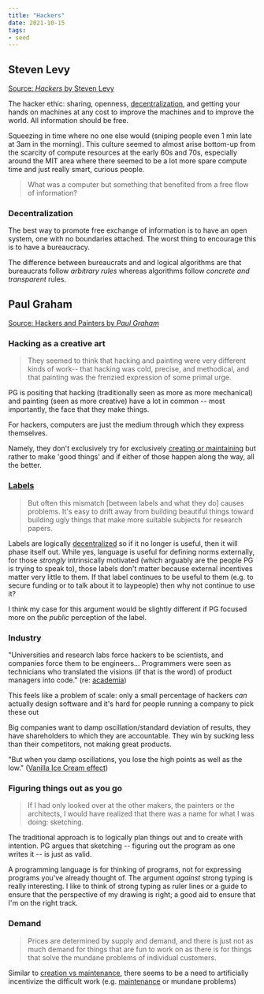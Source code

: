 ```yaml
---
title: "Hackers"
date: 2021-10-15
tags:
- seed
---
```


## Steven Levy
[Source: *Hackers* by Steven Levy](https://classes.visitsteve.com/hacking/wp-content/Steven-Levy-Hackers-ch1+2.pdf)

The hacker ethic: sharing, openness, [decentralization](thoughts/decentralization.md), and getting your hands on machines at any cost to improve the machines and to improve the world. All information should be free.

Squeezing in time where no one else would (sniping people even 1 min late at 3am in the morning). This culture seemed to almost arise bottom-up from the scarcity of compute resources at the early 60s and 70s, especially around the MIT area where there seemed to be a lot more spare compute time and just really smart, curious people.

> What was a computer but something that benefited from a free flow of information?

### Decentralization
The best way to promote free exchange of information is to have an open system, one with no boundaries attached. The worst thing to encourage this is to have a bureaucracy.

The difference between bureaucrats and and logical algorithms are that bureaucrats follow *arbitrary rules* whereas algorithms follow *concrete and transparent* rules.

## Paul Graham
[Source: Hackers and Painters by *Paul Graham*](http://www.paulgraham.com/hp.html)

### Hacking as a creative art
> They seemed to think that hacking and painting were very different kinds of work-- that hacking was cold, precise, and methodical, and that painting was the frenzied expression of some primal urge.
 
PG is positing that hacking (traditionally seen as more as more mechanical) and painting (seen as more creative) have a lot in common -- most importantly, the face that they make things.

For hackers, computers are just the medium through which they express themselves.

Namely, they don't exclusively try for exclusively [creating or maintaining](thoughts/creation%20vs%20maintenance.md) but rather to make 'good things' and if either of those happen along the way, all the better.

### [Labels](thoughts/quantization.md)
> But often this mismatch [between labels and what they do] causes problems. It's easy to drift away from building beautiful things toward building ugly things that make more suitable subjects for research papers.

Labels are logically [decentralized](thoughts/decentralization.md) so if it no longer is useful, then it will phase itself out. While yes, language is useful for defining norms externally, for those *strongly* intrinsically motivated (which arguably are the people PG is trying to speak to), those labels don't matter because external incentives matter very little to them. If that label continues to be useful to them (e.g. to secure funding or to talk about it to laypeople) then why not continue to use it? 

I think my case for this argument would be slightly different if PG focused more on the *public* perception of the label.

### Industry
"Universities and research labs force hackers to be scientists, and companies force them to be engineers... Programmers were seen as technicians who translated the visions (if that is the word) of product managers into code." (re: [academia](thoughts/academia.md))

This feels like a problem of scale: only a small percentage of hackers *can* actually design software and it's hard for people running a company to pick these out

Big companies want to damp oscillation/standard deviation of results, they have shareholders to which they are accountable. They win by sucking less than their competitors, not making great products.

"But when you damp oscillations, you lose the high points as well as the low." ([Vanilla Ice Cream effect](thoughts/Vanilla%20Ice%20Cream%20effect.md))

### Figuring things out as you go

> If I had only looked over at the other makers, the painters or the architects, I would have realized that there was a name for what I was doing: sketching.

The traditional approach is to logically plan things out and to create with intention. PG argues that sketching -- figuring out the program as one writes it -- is just as valid.

A programming language is for thinking of programs, not for expressing programs you've already thought of. The argument *against* strong typing is really interesting. I like to think of strong typing as ruler lines or a guide to ensure that the perspective of my drawing is right; a good aid to ensure that I'm on the right track. 

### Demand
> Prices are determined by supply and demand, and there is just not as much demand for things that are fun to work on as there is for things that solve the mundane problems of individual customers.

Similar to [creation vs maintenance](thoughts/creation%20vs%20maintenance.md), there seems to be a need to artificially incentivize the difficult work (e.g. [maintenance](thoughts/maintenance.md) or mundane problems)